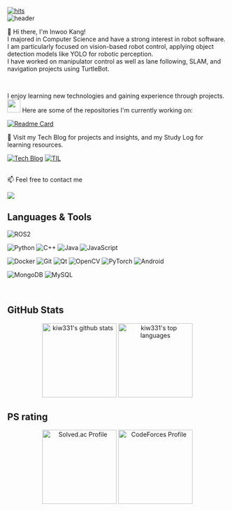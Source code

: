 [![hits](https://myhits.vercel.app/api/hit/https%3A%2F%2Fgithub.com%2Fkiw331?color=blue&label=hits&size=medium)](https://myhits.vercel.app)  
![header](https://capsule-render.vercel.app/api?type=waving&color=FAEBD7&height=250&text=🎉welcome🎉&fontColor=423B34&fontAlignY=37&animation=fadeIn&desc=kiw's%20GitHub%20Profile&descAlignY=55&descAlign=62)

👋 Hi there, I'm Inwoo Kang!  
I majored in Computer Science and have a strong interest in robot software.  
I am particularly focused on vision-based robot control, applying object detection models like YOLO for robotic perception.  
I have worked on manipulator control as well as lane following, SLAM, and navigation projects using TurtleBot.  
<!-- Currently, I am learning reinforcement learning and other emerging technologies.
-->
<br>

I enjoy learning new technologies and gaining experience through projects.  
<img src="https://media.giphy.com/media/WUlplcMpOCEmTGBtBW/giphy.gif" width="30"/> Here are some of the repositories I'm currently working on:  

[![Readme Card](https://github-readme-stats.vercel.app/api/pin/?username=kiw331&repo=rocky-linux)](https://github.com/kiw331/rocky-linux)

📝 Visit my Tech Blog for projects and insights, and my Study Log for learning resources.
<!-- Velog -->
[![Tech Blog](https://img.shields.io/badge/Tech%20Blog-20C997?style=for-the-badge&logo=velog&logoColor=white&logoWidth=30)](https://velog.io/@ikiw/posts)<!-- Notion -->
[![TIL](https://img.shields.io/badge/TIL-000000?style=for-the-badge&logo=notion&logoColor=white&logoWidth=30)](https://notion.so/yourID)  
<br>

📫 Feel free to contact me  
<!-- 지메일 -->
<a href="mailto:mingureion@gmail.com">
  <img src="https://img.shields.io/badge/-mingureion@gmail.com-808080?style=flat-square&logo=gmail&logoColor=white&labelColor=EA4335">
</a>




## Languages & Tools  
<!-- 🤖 로보틱스 프레임워크 -->
![ROS2](https://img.shields.io/badge/ROS2-22314E?style=flat-square&logo=ros&logoColor=white)

<!-- 📝 언어 -->
![Python](https://img.shields.io/badge/Python-3776AB?style=flat-square&logo=python&logoColor=white)
![C++](https://img.shields.io/badge/C++-00599C?style=flat-square&logo=c%2B%2B&logoColor=white)
![Java](https://img.shields.io/badge/Java-007396?style=flat-square&logo=openjdk&logoColor=white)
![JavaScript](https://img.shields.io/badge/JavaScript-F7DF1E?style=flat-square&logo=javascript&logoColor=black)


<!-- ⚙️ 개발 도구 & 플랫폼 -->
![Docker](https://img.shields.io/badge/Docker-2496ED?style=flat-square&logo=docker&logoColor=white)
![Git](https://img.shields.io/badge/Git-F05032?style=flat-square&logo=git&logoColor=white)
![Qt](https://img.shields.io/badge/Qt-41CD52?style=flat-square&logo=qt&logoColor=white)
![OpenCV](https://img.shields.io/badge/OpenCV-5C3EE8?style=flat-square&logo=opencv&logoColor=white)
![PyTorch](https://img.shields.io/badge/PyTorch-EE4C2C?style=flat-square&logo=pytorch&logoColor=white)
![Android](https://img.shields.io/badge/Android-3DDC84?style=flat-square&logo=android&logoColor=white)

<!-- 🗄 데이터베이스 -->
![MongoDB](https://img.shields.io/badge/MongoDB-47A248?style=flat-square&logo=mongodb&logoColor=white)
![MySQL](https://img.shields.io/badge/MySQL-4479A1?style=flat-square&logo=mysql&logoColor=white)

<br>




## GitHub Stats
<p align="center">
  <img src="https://github-readme-stats.vercel.app/api?username=kiw331&show_icons=true" alt="kiw331's github stats" height="170px"/>
  <img src="https://github-readme-stats.vercel.app/api/top-langs/?username=kiw331&layout=compact" alt="kiw331's top languages" height="170px"/>
</p>

## PS rating
<div align="center">
  <img src="http://mazassumnida.wtf/api/v2/generate_badge?boj=colini" height="170" alt="Solved.ac Profile" />
  <img src="https://cf.leed.at?id=kiwi331" height="170" alt="CodeForces Profile" />
</div>


<!--
**kiw331/kiw331** is a ✨ _special_ ✨ repository because its `README.md` (this file) appears on your GitHub profile.

Here are some ideas to get you started:

- 🔭 I’m currently working on ...
- 🌱 I’m currently learning ...
- 👯 I’m looking to collaborate on ...
- 🤔 I’m looking for help with ...
- 💬 Ask me about ...
- 📫 How to reach me: ...
- 😄 Pronouns: ...
- ⚡ Fun fact: ...
-->
